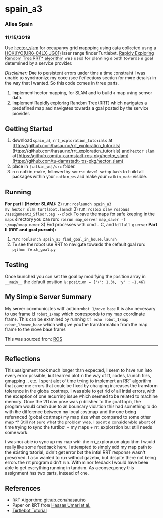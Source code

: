 # spain_a3
### Allen Spain
### 11/15/2018
Use [hector_slam](http://wiki.ros.org/hector_slam) for occupancy grid mappping using data collected using a [HOKUYO(URG-04LX-UG01)](https://www.hokuyo-aut.jp/search/single.php?serial=166) laser range finder Turtlebot. [Rapidly Exploring Random Tree RRT*   algorithm](http://paper.ijcsns.org/07_book/201610/20161004.pdf) was used for planning a path towards a goal determined by a service provider.

_Disclaimer:_ Due to persistent errors under time a time constraint I was unable to synchronize my code (see Reflections section for more details) in the way that I wanted. So this code comes in three parts.
1) Implement hector mapping, for SLAM and to build a map using sensor data.
2) Implement Rapidly exploring Random Tree (RRT) which navigates a predefined map and navigates towards a goal posted by the service provider.


## Getting Started
1) download ```spain_a3```, ```rrt_exploration_tutorials``` at [https://github.com/hasauino/rrt_exploration_tutorials](https://github.com/hasauino/rrt_exploration_tutorials) and ```hector_slam``` at [https://github.com/tu-darmstadt-ros-pkg/hector_slam](https://github.com/tu-darmstadt-ros-pkg/hector_slam)
2) place in ```[catkin_ws]/src``` folder.
3) run catkin_make, followed by ```source devel setup.bash``` to build all packages within your ```catkin_ws``` and make your ```catkin_make``` visible.

## Running
**For part I (Hector SLAM):**
  2) run: ```roslaunch spain_a3 my_hector_slam_turtlebot.launch```
3) run: ```rosbag play rosbags /assignment3_5floor.bag --clock```
To save the maps for safe keeping in the ```maps``` directory you can run: ```rosrun map_server map_saver -f ~/map/<map_name>```
3) End processes with cmd + C, and ```killall gzerver```
**Part II (RRT and goal pursuit):**
1) run: ```roslaunch spain_a3 find_goal_in_house.launch```
2) To see the robot use RRT to navigate towards the default goal run: ```python fetch_goal.py```

## Testing
Once launched you can set the goal by modifying the position array in ```__main__``` the default position is:
```position = {'x': 1.36, 'y' : -1.46}```


## My Simple Server Summary
My server communicates with action```robot_1/move_base```
It is also necessary to use frame id ```robot_1/map``` which corresponds to my map coordinate frame. This can be examined by running ```tf echo robot_1/map robot_1/move_base``` which will give you the transformation from the map frame to the move base frame.

This was sourced from: [ROS](http://wiki.ros.org/navigation/Tutorials/SendingSimpleGoals)


-----------------------------------
## Reflections
This assignment took much longer than expected, I seem to have run into every error possible, but learned alot in the way of tf, nodes, launch files, gmapping .. etc. I spent alot of time trying to implement an RRT algorithm that gave me errors that could be fixed by changing increases the transform tolerance in the global costmap. I was able to get rid of all intial errors, with the exception of one recurring issue which seemed to be related to machine memory. Once the 2D nav pose was published to the goal topic, the program would crash due to an boundary violation this had something to do with the difference between my local costmap, and the one being referenced (global costmap) my map size when compared to some other map ?? Still not sure what the problem was. I spent a considerable abont of time trying to sync the turtlbot + my maps + rrt_exploration but still needs some work.

I was not able to sync up my map with the rrt_exploration algorithm I would really like some feedback here. I attempted to simply add my map path to the existing tutorial, didn't get error but the intial RRT response wasn't preserved. I also wanted to run without gazebo, but despite there not being errors the rrt program didn't run. With minor feedack I would have been able to get everything running in tandum. As a consequency this assignment has two parts, instead of one.


## References
* RRT Algorithm: [github.com/hasauino](https://github.com/hasauino)
* Paper on RRT from [Hassan Umari et al.](https://ieeexplore.ieee.org/document/8202319)
* [Turtlebot Tutorial](http://learn.turtlebot.com)

